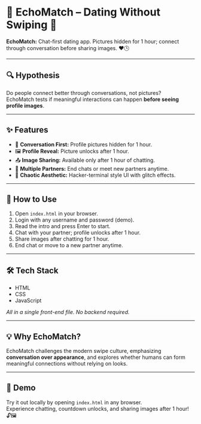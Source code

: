 # 🌟 EchoMatch – Dating Without Swiping 💬

**EchoMatch:** Chat-first dating app. Pictures hidden for 1 hour; connect through conversation before sharing images. ❤️🕒

---

## 🔍 Hypothesis
Do people connect better through conversations, not pictures?  
EchoMatch tests if meaningful interactions can happen **before seeing profile images**.

---

## ✨ Features
- 💬 **Conversation First:** Profile pictures hidden for 1 hour.  
- 🖼️ **Profile Reveal:** Picture unlocks after 1 hour.  
- 📤 **Image Sharing:** Available only after 1 hour of chatting.  
- 🔄 **Multiple Partners:** End chats or meet new partners anytime.  
- 🎨 **Chaotic Aesthetic:** Hacker-terminal style UI with glitch effects.  

---

## 🚀 How to Use
1. Open `index.html` in your browser.  
2. Login with any username and password (demo).  
3. Read the intro and press Enter to start.  
4. Chat with your partner; profile unlocks after 1 hour.  
5. Share images after chatting for 1 hour.  
6. End chat or move to a new partner anytime.  

---

## 🛠️ Tech Stack
- HTML  
- CSS  
- JavaScript  

_All in a single front-end file. No backend required._

---

## 💡 Why EchoMatch?
EchoMatch challenges the modern swipe culture, emphasizing **conversation over appearance**, and explores whether humans can form meaningful connections without relying on looks.  

---

## 🎉 Demo
Try it out locally by opening `index.html` in any browser.  
Experience chatting, countdown unlocks, and sharing images after 1 hour! 🔓🖼️

